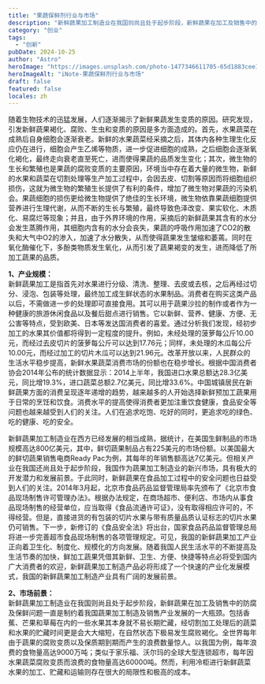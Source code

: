 ```yaml
---
title: "果蔬保鲜剂行业与市场"
description: "新鲜蔬果加工制造业在我国则尚且处于起步阶段，新鲜蔬果在加工及销售中的防腐及保鲜问题一直是制约着我国蔬果加工制造及销售产业发展的一大瓶颈"
category: "创业"
tags:
  - "创新"
pubDate: 2024-10-25
author: "Astro"
heroImage: "https://images.unsplash.com/photo-1477346611705-65d1883cee1e"
heroImageAlt: "iNote-果蔬保鲜剂行业与市场"
draft: false
featured: false
locales: zh
---
```


随着生物技术的迅猛发展，人们逐渐揭示了新鲜果蔬发生变质的原因。研究发现，引发新鲜蔬果褐化、腐败、生虫和变质的原因是多方面造成的。首先，水果蔬菜在成熟后自身细胞会逐渐衰老。新鲜的水果蔬菜经采摘之后，其体内各种生理生化反应仍在进行，细胞会产生乙烯等物质，进一步促进细胞的成熟，之后细胞会逐渐氧化褐化，最终走向衰老直至死亡，进而使得果蔬的品质发生变化；其次，微生物的生长和繁殖也是果蔬的腐败变质的主要原因，环境当中存在着大量的微生物，新鲜的水果和蔬菜在切割处理等生产加工过程中，会因去皮、切割等原因而将细胞组织损伤，这就为微生物的繁殖生长提供了有利的条件，增加了微生物对果蔬的污染机会。果蔬细胞的损伤更给微生物提供了绝佳的生长环境，微生物依靠果蔬细胞提供营养进行生理代谢，从而不断的生长与繁殖，最终导致色泽改变、果实软化、木质化、易腐烂等现象；并且，由于外界环境的作用，采摘后的新鲜蔬果其含有的水分会发生蒸腾作用，其细胞内含有的水分会丧失，果蔬的呼吸作用加速了CO2的散失和大气中O2的渗入，加速了水分散失，从而使得蔬果发生皱缩和萎蔫。同时在氧化酶催化下，多酚类物质发生氧化，从而引发了蔬果褐变的发生，进而降低了所加工蔬果的品质。

**1、产业规模：**  
新鲜蔬果加工是指首先对水果进行分级、清洗、整理、去皮或去核，之后再经过切分、浸泡、包装等处理，最终加工成生鲜状态的水果制品。消费者在购买这类产品以后，不需做进一步的处理即可直接食用。其可以用于蔬果沙拉的制作或者作为一种健康的旅游休闲食品以及餐后甜点进行销售。它以新鲜、营养、健康、方便、无公害等特点，受到欧美、日本等发达国消费者的喜爱。通过分析我们发现，经初步加工的水果其价值都将得到一定程度的提升。例如，未经处理的菠萝每公斤10.00元，而经过去皮切片的菠萝每公斤可以达到17.76元；同样，未处理的木瓜每公斤10.00元，而经过加工的切片木瓜可以达到21.96元。改革开放以来，人民群众的生活水平稳步提高，新鲜水果蔬菜消费市场的份额也在稳步增长。根据中国消费者协会2014年公布的统计数据显示：2014上半年，我国进口水果总额达28.3亿美元，同比增19.3%，进口蔬菜总额2.7亿美元，同比增33.6%。中国城镇居民在新鲜蔬果方面的消费呈现逐年递增的趋势，越来越多的人开始选择新鲜预加工蔬果用于日常的烹饪和饮食。消费水平的提高使得消费者更加注重饮食健康，食品安全等问题也越来越受到人们的关注。人们在追求吃饱、吃好的同时，更追求吃的绿色、吃的健康、吃的安全。

新鲜蔬果加工制造业在西方已经发展的相当成熟，据统计，在美国生鲜制品的市场规模高达800亿美元，其中，鲜切蔬果制品占有225美元的市场份额。以美国最大的鲜切蔬果销售电商Ready Pac为例，其每年的年销售额高达7亿美元。但相关产业在我国还尚且处于起步阶段，我国作为蔬果加工制造业的新兴市场，具有极大的开发潜力和发展前景。于此同时，新鲜蔬果在食品加工过程中的安全问题也日益受到人们的关注。2014年3月起，北京市食品药品监督管理局率先颁布了《北京市食品现场制售许可管理办法》。根据办法规定，在商场超市、便利店、市场内从事食品现场制售的经营单位，应当取得《食品流通许可证》，没有取得相应许可的，不得经营。但是，直接进货的有包装的切片水果与带有质量品质认证标志的切片水果仍可销售。下一步，新修订的《食品安全法》将出台，国家食品药品监督管理总局将进一步完善超市食品现场制售的各项管理规定。可见，我国的新鲜蔬果加工产业正向着卫生化、制度化、规模化的方向发展。随着我国人民生活水平的不断提高及生活节奏的加快，鲜加工蔬果凭借其新鲜、卫生、方便、快捷等特点必将受到国内广大消费者的欢迎，新鲜蔬果加工制造产品必将形成了一个快速的产业化发展模式，我国的新鲜蔬果加工制造产业具有广阔的发展前景。

**2、市场前景：**  
新鲜蔬果加工制造业在我国则尚且处于起步阶段，新鲜蔬果在加工及销售中的防腐及保鲜问题一直是制约着我国蔬果加工制造及销售产业发展的一大瓶颈。包括香蕉、芒果和草莓在内的一些水果其本身就不易长期贮藏，经切割加工处理后的蔬菜和水果的贮藏时间更是会大大缩短，在自然状态下极易发生腐败褐化。全世界每年由于蔬果的腐败变质以及保质期到期而产生的浪费数量惊人。以我国为例，每年浪费的食物量高达9000万吨；类似于家乐福、沃尔玛的全球大型连锁超市，每年因水果蔬菜腐败变质而浪费的食物量高达60000吨。然而，利用冷柜进行新鲜蔬菜水果的加工、贮藏和运输则存在很大的局限性和极高的成本。
